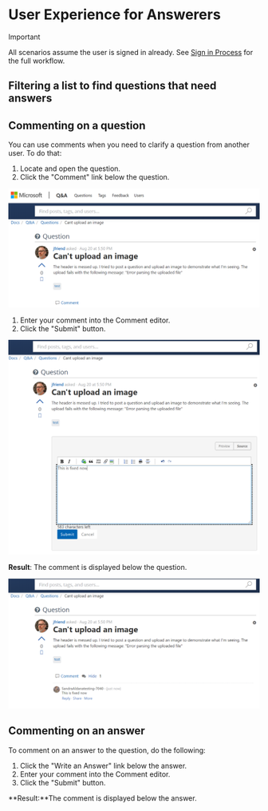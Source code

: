 # User Experience for Answerers

> [!IMPORTANT]
> All scenarios assume the user is signed in already. See [Sign in Process](index.md#sign-in-process) for the full workflow.

## Filtering a list to find questions that need answers

## Commenting on a question

You can use comments when you need to clarify a question from another user. To do that:

1. Locate and open the question.
1. Click the "Comment" link below the question.

![displays question and comment link for a question](media/comment-question-1.png)

1. Enter your comment into the Comment editor.
1. Click the "Submit" button.

![type and submit a comment for a question](media/comment-question-2.png)

**Result**: The comment is displayed below the question.

![comment submitted under the question](media/comment-question-3.png)

## Commenting on an answer

To comment on an answer to the question, do the following:

1. Click the "Write an Answer" link below the answer.
1. Enter your comment into the Comment editor.
1. Click the "Submit" button.

**Result:**The comment is displayed below the answer.
